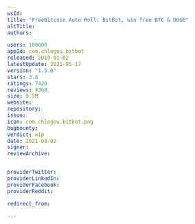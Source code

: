 ```yaml
---
wsId: 
title: "FreeBitcoin Auto Roll: BitBot, win free BTC & DOGE"
altTitle: 
authors:

users: 100000
appId: com.chlegou.bitbot
released: 2019-01-02
latestUpdate: 2021-05-17
version: "1.5.6"
stars: 3.8
ratings: 7426
reviews: 4368
size: 9.5M
website: 
repository: 
issue: 
icon: com.chlegou.bitbot.png
bugbounty: 
verdict: wip
date: 2021-08-02
signer: 
reviewArchive:


providerTwitter: 
providerLinkedIn: 
providerFacebook: 
providerReddit: 

redirect_from:

---
```



